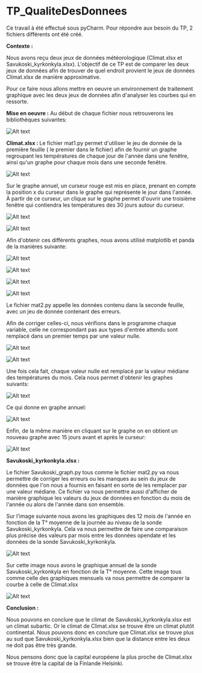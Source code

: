 # TP_QualiteDesDonnees

Ce travail à été effectué sous pyCharm.
Pour répondre aux besoin du TP, 2 fichiers différents ont été créé.

<b>Contexte :</b>

Nous avons reçu deux jeux de données météorologique (Climat.xlsx et Savukoski_kyrkonkyla.xlsx).
L'objectif de ce TP est de comparer les deux jeux de données afin de trouver de quel endroit provient le jeux de données Climat.xlsx de manière approximative.

Pour ce faire nous allons mettre en oeuvre un environnement de traitement graphique avec les deux jeux de données afin d'analyser les courbes qui en ressorte.

<b>Mise en oeuvre :</b>
Au début de chaque fichier nous retrouverons les bibliothèques suivantes:


![Alt text](https://github.com/FrancoisFr/TP_QualiteDesDonnees/blob/main/fichier/Figure1.PNG?raw=true)


<b>Climat.xlsx : </b>
Le fichier mat1.py permet d'utiliser le jeu de donnée de la première feuille ( le premier dans le fichier) afin de fournir un graphe regroupant les températures de chaque jour de l'année dans une fenêtre, ainsi qu'un graphe pour chaque mois dans une seconde fenêtre.


![Alt text](https://github.com/FrancoisFr/TP_QualiteDesDonnees/blob/main/fichier/GrapheAnnuel.PNG?raw=true)

Sur le graphe annuel, un curseur rouge est mis en place, prenant en compte la position x du curseur dans le graphe qui représente le jour dans l'année. À partir de ce curseur, un clique sur le graphe permet d'ouvrir une troisième fenêtre qui contiendra les températures des 30 jours autour du curseur.

![Alt text](https://github.com/FrancoisFr/TP_QualiteDesDonnees/blob/main/fichier/GrapheMoisParMois.PNG?raw=true)



![Alt text](https://github.com/FrancoisFr/TP_QualiteDesDonnees/blob/main/fichier/Graphe30Jours.PNG?raw=true)

Afin d'obtenir ces différents graphes, nous avons utilisé matplotlib et panda de la manières suivante:

![Alt text](https://github.com/FrancoisFr/TP_QualiteDesDonnees/blob/main/fichier/CodeGrapheAnnee.PNG?raw=true)

![Alt text](https://github.com/FrancoisFr/TP_QualiteDesDonnees/blob/main/fichier/CodeMoisParMois.PNG?raw=true)

![Alt text](https://github.com/FrancoisFr/TP_QualiteDesDonnees/blob/main/fichier/CodeGraphe30Jours.PNG?raw=true)

![Alt text](https://github.com/FrancoisFr/TP_QualiteDesDonnees/blob/main/fichier/CodeAppelleFonction.PNG?raw=true)

Le fichier mat2.py appelle les données contenu dans la seconde feuille, avec un jeu de donnée contenant des erreurs.

Afin de corriger celles-ci, nous vérifions dans le programme chaque variable, celle ne correspondant pas aux types d'entrée attendu sont remplacé dans un premier temps par une valeur nulle.


![Alt text](https://github.com/FrancoisFr/TP_QualiteDesDonnees/blob/main/fichier/CodeMoisParMoisErreur.PNG?raw=true)

![Alt text](https://github.com/FrancoisFr/TP_QualiteDesDonnees/blob/main/fichier/CodeCorrectionErreur.PNG?raw=true)

Une fois cela fait, chaque valeur nulle est remplacé par la valeur médiane des températures du mois. Cela nous permet d'obtenir les graphes suivants:


![Alt text](https://github.com/FrancoisFr/TP_QualiteDesDonnees/blob/main/fichier/GrapheMoisParMoisErreur.PNG?raw=true)




Ce qui donne en graphe annuel:

![Alt text](https://github.com/FrancoisFr/TP_QualiteDesDonnees/blob/main/fichier/GrapheAnnuelErreur.PNG?raw=true)

Enfin, de la même manière en cliquant sur le graphe on en obtient un nouveau graphe avec 15 jours avant et après le curseur:

![Alt text](https://github.com/FrancoisFr/TP_QualiteDesDonnees/blob/main/fichier/Graphe30JoursErreur.PNG?raw=true)

<b>Savukoski_kyrkonkyla.xlsx : </b>

Le fichier Savukoski_graph.py tous comme le fichier mat2.py va nous permettre de corriger les erreurs ou les manques au sein du jeux de données que l'on nous a fournis en faisant en sorte de les remplacer par une valeur médiane.
Ce fichier va nous permettre aussi d'afficher de manière graphique les valeurs du jeux de données en fonction du mois de l'année ou alors de l'année dans son ensemble.

Sur l'image suivante nous avons les graphiques des 12 mois de l'année en fonction de la T° moyenne de la journée au niveau de la sonde Savukoski_kyrkonkyla.
Cela va nous permettre de faire une comparaison plus précise des valeurs par mois entre les données opendate et les données de la sonde Savukoski_kyrkonkyla.

![Alt text](https://github.com/FrancoisFr/TP_QualiteDesDonnees/blob/main/fichier/GraphesMoisParMoisMoyenne.png?raw=true)

Sur cette image nous avons le graphique annuel de la sonde Savukoski_kyrkonkyla en fonction de la T° moyenne.
Cette image tous comme celle des graphiques mensuels va nous permettre de comparer la courbe à celle de Climat.xlsx

![Alt text](https://github.com/FrancoisFr/TP_QualiteDesDonnees/blob/main/fichier/GrapheAnnuelMoyenne.png?raw=true)


<b>Conclusion : </b>
  
  Nous pouvons en conclure que le climat de Savukoski_kyrkonkyla.xlsx est un climat subartic.
  Or le climat de Climat.xlsx se trouve être un climat plutôt continental. 
  Nous pouvons donc en conclure que Climat.xlsx se trouve plus au sud que Savukoski_kyrkonkyla.xlsx bien que la distance entre les deux ne doit pas être très grande.
  
  Nous pensons donc que la capital européene la plus proche de Climat.xlsx se trouve être la capital de la Finlande Helsinki.
